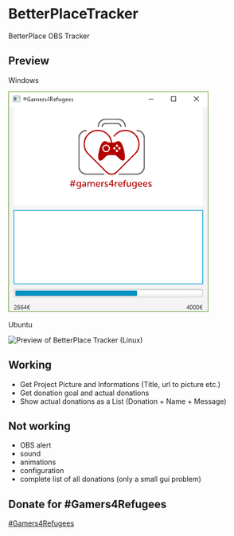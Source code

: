 # BetterPlaceTracker
BetterPlace OBS Tracker

## Preview

Windows

![Preview of BetterPlace Tracker (Windows)](https://raw.githubusercontent.com/JimTim/BetterPlaceTracker/master/Preview.PNG)

Ubuntu

![Preview of BetterPlace Tracker (Linux)](http://jimtim.de/Gamers4Refugees_132.png)

## Working
- Get Project Picture and Informations (Title, url to picture etc.)
- Get donation goal and actual donations
- Show  actual donations as a List (Donation + Name + Message)


## Not working
- OBS alert
- sound
- animations
- configuration
- complete list of all donations (only a small gui problem)


## Donate for #Gamers4Refugees
[#Gamers4Refugees](http://example.net/)


